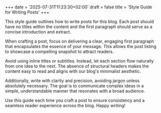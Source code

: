 +++
date = '2025-07-31T11:23:30+02:00'
draft = false
title = 'Style Guide for Writing Posts'
+++

This style guide outlines how to write posts for this blog. Each post should have no titles within the content and the first paragraph should serve as a concise introduction and extract.

When crafting a post, focus on delivering a clear, engaging first paragraph that encapsulates the essence of your message. This allows the post listing to showcase a compelling snapshot to attract readers.

Avoid using inline titles or subtitles. Instead, let each section flow naturally from one idea to the next. The absence of structural headers makes the content easy to read and aligns with our blog's minimalist aesthetic.

Additionally, write with clarity and precision, avoiding jargon unless absolutely necessary. The goal is to communicate complex ideas in a simple, understandable manner that resonates with a broad audience.

Use this guide each time you craft a post to ensure consistency and a seamless reader experience across the blog. Happy writing!
